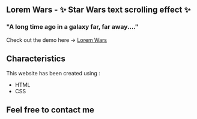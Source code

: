 ## Lorem Wars - ✨ Star Wars text scrolling effect ✨

### "A long time ago in a galaxy far, far away...."

Check out the demo here -> [Lorem Wars](https://aleksa-codes.github.io/lorem-wars/)

## Characteristics

This website has been created using :

- HTML
- CSS

## Feel free to contact me

